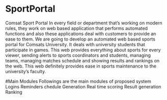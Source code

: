 # SportPortal
Comsat Sport Portal
In every field or department that’s working on modern rules, they work on web based application that performs automated functions and also these applications deal with customers to provide an ease to them. We are going to develop an automated web based sports portal for Comsats University. It deals with university students that participate in games. This web provides everything about sports for every viewer, sending alerts to sports coordinators and students, managing teams, managing matches schedule and showing results and rankings on the web. This web definitely provides ease in sports maintenance to the university’s faculty.

#Main Modules
Followings are the main modules of proposed system
   Logins
   Reminders
   chedule Generation
   Real time scoring
   Result generation
   Ranking
